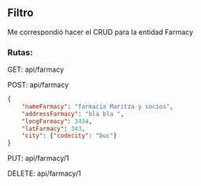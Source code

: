 ## Filtro 

Me correspondió hacer el CRUD para la entidad Farmacy

### Rutas: 

GET: api/farmacy

POST: api/farmacy

```json
{
	"nameFarmacy": "farmacia Maritza y socios",
	"addressFarmacy": "bla bla ",
	"longFarmacy": 3434,
	"latFarmacy": 343,
	"city": {"codecity": "buc"}
}
```

PUT: api/farmacy/1

DELETE: api/farmacy/1